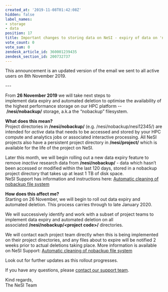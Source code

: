 ```yaml
---
created_at: '2019-11-08T01:42:08Z'
hidden: false
label_names:
- storage
- data
position: 17
title: Important changes to storing data on NeSI - expiry of data on 'nobackup' filesystem
vote_count: 0
vote_sum: 0
zendesk_article_id: 360001239435
zendesk_section_id: 200732737
---
```


<span class="wysiwyg-font-size-small">This announcement is an updated
version of the email we sent to all active users on 8th November
2019.</span>

<span class="wysiwyg-font-size-small">---</span>

From **26 November 2019** we will take next steps to implement <span
class="il">data</span> <span class="il">expiry</span> and automated
deletion to optimise the availability of the highest performance storage
on our HPC platform -- **/<span
class="il">nesi</span>/nobackup/** storage, a.k.a the “nobackup”
filesystem.

**What does this mean?**  
Project directories in **/<span class="il">nesi</span>/nobackup/** (e.g.
/<span class="il">nesi</span>/nobackup/nesi12345/) are intended
for *active* <span class="il">data</span> that needs to be accessed and
stored by your HPC compute and analytics jobs or associated interactive
processing. All NeSI projects also have a persistent project directory
in **/nesi/project/** which is available for the life of the project on
NeSI.

Later this month, we will begin rolling out a new <span
class="il">data</span> <span class="il">expiry</span> feature to
remove *inactive* research <span class="il">data</span> from **/<span
class="il">nesi</span>/nobackup/** - <span class="il">data</span> which
hasn’t been accessed or modified within the last 120 days, stored in a
nobackup project directory that takes up at least 1 TB of disk space.  
<span class="il">NeSI</span> Support has information and instructions
here: [Automatic cleaning of nobackup file
system](https://support.nesi.org.nz/hc/en-gb/articles/360001162856)

**How does this affect me?**  
Starting on 26 November, we will begin to roll out <span
class="il">data</span> <span class="il">expiry</span> and automated
deletion. This process carries through to late January 2020.  
  
We will successively identify and work with a subset of project teams to
implement <span class="il">data</span> <span
class="il">expiry</span> and automated deletion on all
associated **/<span class="il">nesi</span>/nobackup/&lt;project
code&gt;/** directories.  
  
We will contact each project team directly when this is being
implemented on their project directories, and any files about to <span
class="il">expire</span> will be notified 2 weeks prior to actual
deletions taking place. More information is available on <span
class="il">NeSI</span> Support: [Automatic cleaning of nobackup file
system](https://support.nesi.org.nz/hc/en-gb/articles/360001162856)

Look out for further updates as this rollout progresses.  
  
If you have any questions, please [contact our support
team](https://support.nesi.org.nz/hc/requests/new).  
  
Kind regards,  
The <span class="il">NeSI</span> Team
